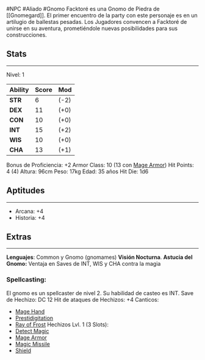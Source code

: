#NPC #Aliado #Gnomo
Facktoré es una Gnomo de Piedra de [[Gnomegard]]. 
El primer encuentro de la party con este personaje es en un artilugio de ballestas pesadas. 
Los Jugadores convencen a Facktoré de unirse en su aventura, prometiéndole nuevas posibilidades para sus construcciones. 
## Stats
___
Nivel: 1

| Ability | Score | Mod  |
| ------- | ----- | ---- |
| **STR** | 6     | (-2) |
| **DEX** | 11    | (+0) |
| **CON** | 10    | (+0) |
| **INT** | 15    | (+2) |
| **WIS** | 10    | (+0) |
| **CHA** | 13    | (+1) |
Bonus de Proficiencia: +2
Armor Class: 10 (13 con [Mage Armor](https://5e.tools/spells.html#mage%20armor_phb))
Hit Points: 4 (4)
Altura: 96cm
Peso: 17kg
Edad: 35 años
Hit Die: 1d6
## Aptitudes
___
+ Arcana: +4
+ Historia: +4
## Extras
---
**Lenguajes**: Common y Gnomo (gnomames)
**Visión Nocturna**.
**Astucia del Gnomo:** Ventaja en Saves de INT, WIS y CHA contra la magia
### **Spellcasting:** 
El gnomo es un spellcaster de nivel 2. Su habilidad de casteo es INT.
Save de Hechizo: DC 12
Hit de ataques de Hechizos: +4
Canticos:
+ [Mage Hand](https://5e.tools/spells.html#mage%20hand_phb)
+ [Prestidigitation](https://5e.tools/spells.html#prestidigitation_phb)
+ [Ray of Frost](https://5e.tools/spells.html#ray%20of%20frost_phb)
Hechizos Lvl. 1 (3 Slots):
+ [Detect Magic](https://5e.tools/spells.html#detect%20magic_phb)
+ [Mage Armor](https://5e.tools/spells.html#mage%20armor_phb)
+ [Magic Missile](https://5e.tools/spells.html#magic%20missile_phb)
+ [Shield](https://5e.tools/spells.html#shield_phb)